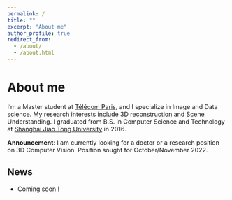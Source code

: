 ```yaml
---
permalink: /
title: ""
excerpt: "About me"
author_profile: true
redirect_from: 
  - /about/
  - /about.html
---
```


About me
======
I’m a Master student at [Télécom Paris](https://www.telecom-paris.fr/), and I specialize in Image and Data science. My research interests include 3D reconstruction and Scene Understanding.
I graduated from B.S. in Computer Science and Technology at [Shanghai Jiao Tong University](https://en.sjtu.edu.cn/) in 2016.

**Announcement**: I am currently looking for a doctor or a research position on 3D Computer Vision. Position sought for October/November 2022.

News
------
- Coming soon !




<script type="text/javascript" id="clustrmaps" src="//clustrmaps.com/map_v2.js?d=uVi_OeHVpO3svIPk7ZwPe9_-kc9Csa_JqJLQr3t1oOg"></script>

